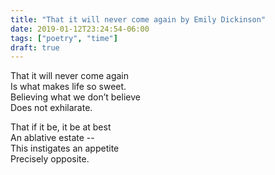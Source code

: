 ```yaml
---
title: "That it will never come again by Emily Dickinson"
date: 2019-01-12T23:24:54-06:00
tags: ["poetry", "time"]
draft: true
---
```


That it will never come again  
Is what makes life so sweet.  
Believing what we don’t believe  
Does not exhilarate.

That if it be, it be at best  
An ablative estate --  
This instigates an appetite  
Precisely opposite.
